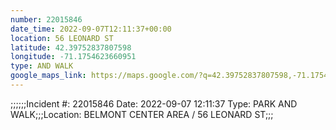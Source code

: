 ```yaml
---
number: 22015846
date_time: 2022-09-07T12:11:37+00:00
location: 56 LEONARD ST
latitude: 42.39752837807598
longitude: -71.1754623660951
type: AND WALK
google_maps_link: https://maps.google.com/?q=42.39752837807598,-71.1754623660951
---
```


;;;;;;Incident #: 22015846  Date: 2022-09-07 12:11:37   Type: PARK AND WALK;;;Location: BELMONT CENTER AREA / 56 LEONARD ST;;;
